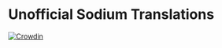 # Unofficial Sodium Translations

[![Crowdin](https://badges.crowdin.net/flashback-fabric/localized.svg)](https://crowdin.com/project/flashback-fabric)